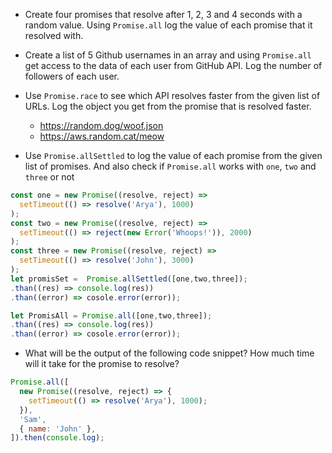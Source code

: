 - Create four promises that resolve after 1, 2, 3 and 4 seconds with a random value. Using `Promise.all` log the value of each promise that it resolved with.

- Create a list of 5 Github usernames in an array and using `Promise.all` get access to the data of each user from GitHub API. Log the number of followers of each user.

- Use `Promise.race` to see which API resolves faster from the given list of URLs. Log the object you get from the promise that is resolved faster.

  - https://random.dog/woof.json
  - https://aws.random.cat/meow

- Use `Promise.allSettled` to log the value of each promise from the given list of promises. And also check if `Promise.all` works with `one`, `two` and `three` or not

```js
const one = new Promise((resolve, reject) =>
  setTimeout(() => resolve('Arya'), 1000)
);
const two = new Promise((resolve, reject) =>
  setTimeout(() => reject(new Error('Whoops!')), 2000)
);
const three = new Promise((resolve, reject) =>
  setTimeout(() => resolve('John'), 3000)
);
let promisSet =  Promise.allSettled([one,two,three]);
.than((res) => console.log(res))
.than((error) => cosole.error(error));

let PromisAll = Promise.all([one,two,three]);
.than((res) => console.log(res))
.than((error) => cosole.error(error));

```

- What will be the output of the following code snippet? How much time will it take for the promise to resolve?

```js
Promise.all([
  new Promise((resolve, reject) => {
    setTimeout(() => resolve('Arya'), 1000);
  }),
  'Sam',
  { name: 'John' },
]).then(console.log);
```

